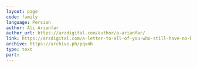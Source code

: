 ```yaml
---
layout: page
code: family
language: Persian
author: Ali Arianfar
author_url: https://arzdigital.com/author/a-arianfar/
link: https://arzdigital.com/a-letter-to-all-of-you-who-still-have-no-bitcoin/
archive: https://archive.ph/pqvnh
type: text
part: 
---
```

